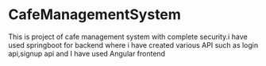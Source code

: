 # CafeManagementSystem
This is project of cafe management system with complete security.i have used springboot for backend where i have created various API such as login api,signup api and I have used Angular frontend
